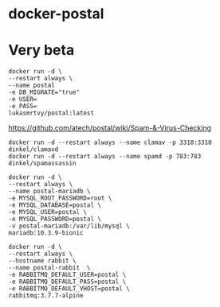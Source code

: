 # docker-postal

# Very beta

```
docker run -d \
--restart always \
--name postal
-e DB_MIGRATE="true"
-e USER=
-e PASS=
lukasmrtvy/postal:latest
```
https://github.com/atech/postal/wiki/Spam-&-Virus-Checking
```
docker run -d --restart always --name clamav -p 3310:3310 dinkel/clamavd
docker run -d --restart always --name spamd -p 783:783  dinkel/spamassassin
```

```
docker run -d \
--restart always \
--name postal-mariadb \
-e MYSQL_ROOT_PASSWORD=root \
-e MYSQL_DATABASE=postal \
-e MYSQL_USER=postal \
-e MYSQL_PASSWORD=postal \
-v postal-mariadb:/var/lib/mysql \
mariadb:10.3.9-bionic
```

```
docker run -d \
--restart always \
--hostname rabbit \
--name postal-rabbit  \
-e RABBITMQ_DEFAULT_USER=postal \
-e RABBITMQ_DEFAULT_PASS=postal \
-e RABBITMQ_DEFAULT_VHOST=postal \
rabbitmq:3.7.7-alpine
```
